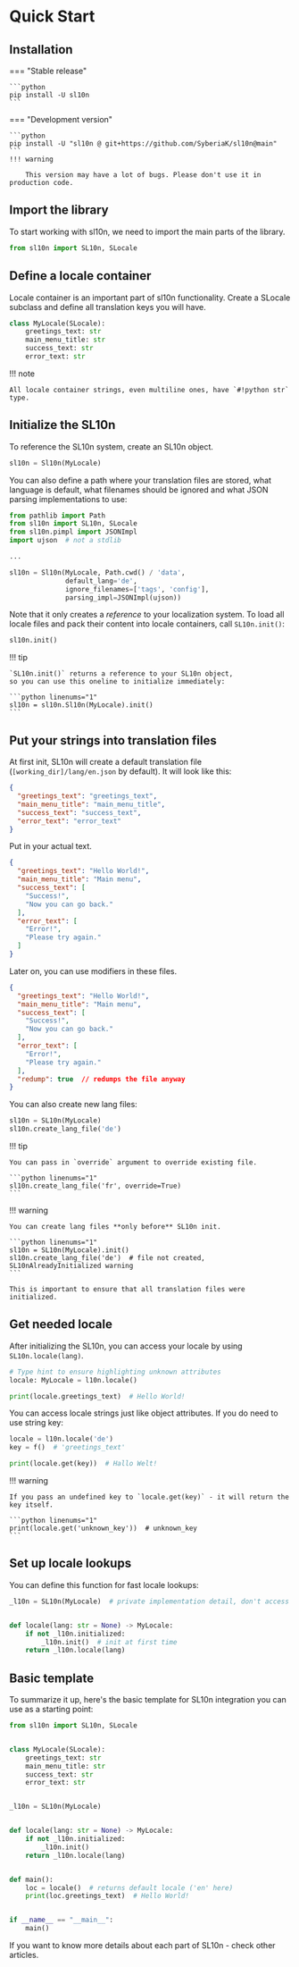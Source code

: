 # Quick Start

## Installation

=== "Stable release"

    ```python
    pip install -U sl10n    
    ```

=== "Development version"

    ```python
    pip install -U "sl10n @ git+https://github.com/SyberiaK/sl10n@main" 
    ```
    !!! warning

        This version may have a lot of bugs. Please don't use it in production code.

## Import the library

To start working with sl10n, we need to import the main parts of the library.

```python linenums="1"
from sl10n import SL10n, SLocale
```

## Define a locale container

Locale container is an important part of sl10n functionality.
Create a SLocale subclass and define all translation keys you will have.

```python linenums="1"
class MyLocale(SLocale):
    greetings_text: str
    main_menu_title: str
    success_text: str
    error_text: str
```

!!! note

    All locale container strings, even multiline ones, have `#!python str` type.

## Initialize the SL10n

To reference the SL10n system, create an SL10n object.

```python linenums="1"
sl10n = Sl10n(MyLocale)
```

You can also define a path where your translation files are stored, what language is default,
what filenames should be ignored and what JSON parsing implementations to use:

```python linenums="1"
from pathlib import Path
from sl10n import SL10n, SLocale
from sl10n.pimpl import JSONImpl
import ujson  # not a stdlib

...

sl10n = Sl10n(MyLocale, Path.cwd() / 'data',
              default_lang='de',
              ignore_filenames=['tags', 'config'],
              parsing_impl=JSONImpl(ujson))
```

Note that it only creates a *reference* to your localization system.
To load all locale files and pack their content into locale containers,
call `SL10n.init()`:

```python linenums="1"
sl10n.init()
```

!!! tip

    `SL10n.init()` returns a reference to your SL10n object,
    so you can use this oneline to initialize immediately:

    ```python linenums="1"
    sl10n = sl10n.Sl10n(MyLocale).init()
    ```

## Put your strings into translation files

At first init, SL10n will create a default translation file (`[working_dir]/lang/en.json` by default). 
It will look like this: 

```json
{
  "greetings_text": "greetings_text",
  "main_menu_title": "main_menu_title",
  "success_text": "success_text",
  "error_text": "error_text"
}
```

Put in your actual text.

```json
{
  "greetings_text": "Hello World!",
  "main_menu_title": "Main menu",
  "success_text": [
    "Success!",
    "Now you can go back."
  ],
  "error_text": [
    "Error!",
    "Please try again."
  ]
}
```

Later on, you can use modifiers in these files.

```json
{
  "greetings_text": "Hello World!",
  "main_menu_title": "Main menu",
  "success_text": [
    "Success!",
    "Now you can go back."
  ],
  "error_text": [
    "Error!",
    "Please try again."
  ], 
  "redump": true  // redumps the file anyway
}
```

You can also create new lang files:
```python linenums="1"
sl10n = SL10n(MyLocale)
sl10n.create_lang_file('de')
```

!!! tip

    You can pass in `override` argument to override existing file.

    ```python linenums="1"
    sl10n.create_lang_file('fr', override=True)
    ```

!!! warning

    You can create lang files **only before** SL10n init.

    ```python linenums="1"
    sl10n = SL10n(MyLocale).init()
    sl10n.create_lang_file('de')  # file not created, SL10nAlreadyInitialized warning
    ```

    This is important to ensure that all translation files were initialized.

## Get needed locale

After initializing the SL10n, you can access your locale by using `SL10n.locale(lang)`.

```python linenums="1"
# Type hint to ensure highlighting unknown attributes
locale: MyLocale = l10n.locale()

print(locale.greetings_text)  # Hello World!
```

You can access locale strings just like object attributes. 
If you do need to use string key:

```python linenums="1"
locale = l10n.locale('de')
key = f()  # 'greetings_text'

print(locale.get(key))  # Hallo Welt!
```

!!! warning

    If you pass an undefined key to `locale.get(key)` - it will return the key itself.

    ```python linenums="1"
    print(locale.get('unknown_key'))  # unknown_key
    ```

## Set up locale lookups

You can define this function for fast locale lookups:

```python linenums="1"
_l10n = SL10n(MyLocale)  # private implementation detail, don't access it directly


def locale(lang: str = None) -> MyLocale:
    if not _l10n.initialized:
        _l10n.init()  # init at first time
    return _l10n.locale(lang)
```

## Basic template

To summarize it up, here's the basic template for SL10n integration you can use as a starting point:

```python linenums="1"
from sl10n import SL10n, SLocale


class MyLocale(SLocale):
    greetings_text: str
    main_menu_title: str
    success_text: str
    error_text: str


_l10n = SL10n(MyLocale)


def locale(lang: str = None) -> MyLocale:
    if not _l10n.initialized:
        _l10n.init()
    return _l10n.locale(lang)


def main():
    loc = locale()  # returns default locale ('en' here)
    print(loc.greetings_text)  # Hello World!


if __name__ == "__main__":
    main()
```

If you want to know more details about each part of SL10n - check other articles.